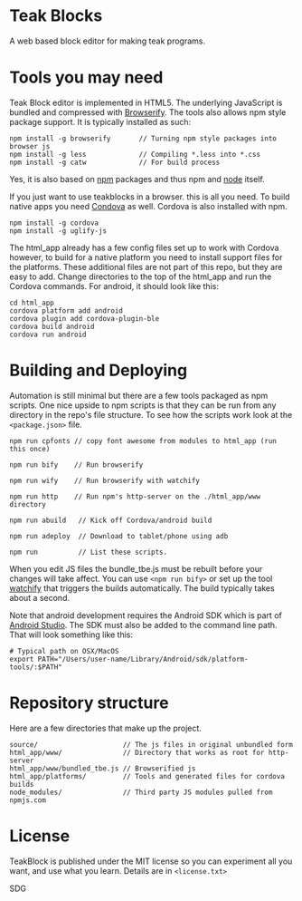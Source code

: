 # Teak Blocks
A web based block editor for making teak programs.


# Tools you may need
Teak Block editor is implemented in HTML5. The underlying JavaScript is bundled and compressed with [Browserify](http://browserify.org/). The tools also allows npm style package support. It is typically installed as such:

```
npm install -g browserify       // Turning npm style packages into browser js
npm install -g less             // Compiling *.less into *.css
npm install -g catw             // For build process
```
Yes, it is also based on [npm](https://www.npmjs.com/) packages and thus npm and [node](https://nodejs.org/en/) itself.

If you just want to use teakblocks in a browser. this is all you need. To build
native apps you need [Condova](https://cordova.apache.org/) as well. Cordova is also installed with npm.

```
npm install -g cordova
npm install -g uglify-js
```

The html_app already has a few config files set up to work with Cordova however, to build for a native platform you need to install support files for the platforms. These additional files are not part of this repo, but they are easy to add. Change directories to the top of the html_app and run the Cordova commands. For android, it should look like this:

```
cd html_app
cordova platform add android
cordova plugin add cordova-plugin-ble
cordova build android
cordova run android
```

# Building and Deploying
Automation is still minimal but there are a few tools packaged as npm scripts. One nice upside to npm scripts is that they can be run from any directory in the repo's file structure. To see how the scripts work look at the `<package.json>` file.

```
npm run cpfonts // copy font awesome from modules to html_app (run this once)

npm run bify    // Run browserify

npm run wify    // Run browserify with watchify

npm run http    // Run npm's http-server on the ./html_app/www directory

npm run abuild   // Kick off Cordova/android build

npm run adeploy  // Download to tablet/phone using adb

npm run          // List these scripts.
```

When you edit JS files the bundle_tbe.js must be rebuilt before your changes will take affect. You can use `<npm run bify>` or set up the tool [watchify](https://www.npmjs.com/package/watchify) that triggers the builds automatically. The build typically takes about a second.

Note that android development requires the Android SDK which is part of [Android Studio](https://developer.android.com/studio/index.html). The SDK must also be added to the command line path. That will look something like this:

```
# Typical path on OSX/MacOS
export PATH="/Users/user-name/Library/Android/sdk/platform-tools/:$PATH"

```

# Repository structure

Here are a few directories that make up the project.

```
source/                     // The js files in original unbundled form
html_app/www/               // Directory that works as root for http-server
html_app/www/bundled_tbe.js // Browserified js
html_app/platforms/         // Tools and generated files for cordova builds
node_modules/               // Third party JS modules pulled from npmjs.com             
```

# License

TeakBlock is published under the MIT license so you can experiment all you want,
and use what you learn.  Details are in `<license.txt>`

SDG
